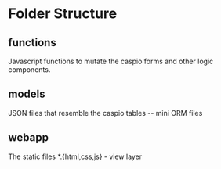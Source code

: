 # Folder Structure
## functions
Javascript functions to mutate the caspio forms and other logic components.

## models
JSON files that resemble the caspio tables -- mini ORM files

## webapp 
The static files *.{html,css,js} - view layer